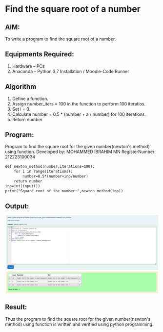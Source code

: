 # Find the square root of a number

## AIM:
To write a program to find the square root of a number.

## Equipments Required:
1. Hardware – PCs
2. Anaconda – Python 3.7 Installation / Moodle-Code Runner

## Algorithm
1. Define a function.
2. Assign number_iters = 100 in the function to perform 100 iteratios.
3. Set i = 0.
4. Calculate  number = 0.5 * (number + a / number) for 100 iterations.
5. Return number

## Program:
Program to find the square root for the given number(newton's method) using function.
Developed by: MOHAMMED IBRAHIM MN
RegisterNumber:  212223100034
```
def newton_method(number,iterations=100):
    for i in range(iterations):
        number=0.5*(number+inp/number)
    return number
inp=int(input())
print("Square root of the number:",newton_method(inp))
```

## Output:
![alt text](<Screenshot 2024-04-09 042316.png>)


## Result:
Thus the program to find the square root for the given number(newton's method) using function is written and verified using python programming.

